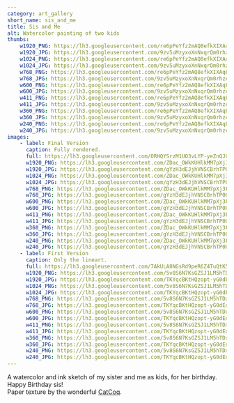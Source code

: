 ```yaml
---
category: art_gallery
short_name: sis_and_me
title: Sis and Me
alt: Watercolor painting of two kids
thumbs:
    w1920_PNG: https://lh3.googleusercontent.com/re6pPeYfz2mAQ8efkXIXAqLV7AhqiqsKZJhrRxFOE2iakwSoOowGHO59FIhk9UtZpQh1rZ_Cd-Ov4MNoboNyOHbvlJKKnTXGT7M9AphzgvBQS79E0BRwgrqGSc2BGJnuW2p7LJ-gAw=w355
    w1920_JPG: https://lh3.googleusercontent.com/9zv5uMzyxoXnNxqrQm0rhze9hijgrOGBAo6g5n9yMW5_w3jkXHR_NF5X15sXbpitxSa6v7_58Ta4TZowgsbNpJycbFkJW6AMiyGOzPU1y4B7fPWgiEyFOPt77FLsoBqFRig461P3Kg=w355
    w1024_PNG: https://lh3.googleusercontent.com/re6pPeYfz2mAQ8efkXIXAqLV7AhqiqsKZJhrRxFOE2iakwSoOowGHO59FIhk9UtZpQh1rZ_Cd-Ov4MNoboNyOHbvlJKKnTXGT7M9AphzgvBQS79E0BRwgrqGSc2BGJnuW2p7LJ-gAw=w284
    w1024_JPG: https://lh3.googleusercontent.com/9zv5uMzyxoXnNxqrQm0rhze9hijgrOGBAo6g5n9yMW5_w3jkXHR_NF5X15sXbpitxSa6v7_58Ta4TZowgsbNpJycbFkJW6AMiyGOzPU1y4B7fPWgiEyFOPt77FLsoBqFRig461P3Kg=w284
    w768_PNG: https://lh3.googleusercontent.com/re6pPeYfz2mAQ8efkXIXAqLV7AhqiqsKZJhrRxFOE2iakwSoOowGHO59FIhk9UtZpQh1rZ_Cd-Ov4MNoboNyOHbvlJKKnTXGT7M9AphzgvBQS79E0BRwgrqGSc2BGJnuW2p7LJ-gAw=w213
    w768_JPG: https://lh3.googleusercontent.com/9zv5uMzyxoXnNxqrQm0rhze9hijgrOGBAo6g5n9yMW5_w3jkXHR_NF5X15sXbpitxSa6v7_58Ta4TZowgsbNpJycbFkJW6AMiyGOzPU1y4B7fPWgiEyFOPt77FLsoBqFRig461P3Kg=w213
    w600_PNG: https://lh3.googleusercontent.com/re6pPeYfz2mAQ8efkXIXAqLV7AhqiqsKZJhrRxFOE2iakwSoOowGHO59FIhk9UtZpQh1rZ_Cd-Ov4MNoboNyOHbvlJKKnTXGT7M9AphzgvBQS79E0BRwgrqGSc2BGJnuW2p7LJ-gAw=w166
    w600_JPG: https://lh3.googleusercontent.com/9zv5uMzyxoXnNxqrQm0rhze9hijgrOGBAo6g5n9yMW5_w3jkXHR_NF5X15sXbpitxSa6v7_58Ta4TZowgsbNpJycbFkJW6AMiyGOzPU1y4B7fPWgiEyFOPt77FLsoBqFRig461P3Kg=w166
    w411_PNG: https://lh3.googleusercontent.com/re6pPeYfz2mAQ8efkXIXAqLV7AhqiqsKZJhrRxFOE2iakwSoOowGHO59FIhk9UtZpQh1rZ_Cd-Ov4MNoboNyOHbvlJKKnTXGT7M9AphzgvBQS79E0BRwgrqGSc2BGJnuW2p7LJ-gAw=w114
    w411_JPG: https://lh3.googleusercontent.com/9zv5uMzyxoXnNxqrQm0rhze9hijgrOGBAo6g5n9yMW5_w3jkXHR_NF5X15sXbpitxSa6v7_58Ta4TZowgsbNpJycbFkJW6AMiyGOzPU1y4B7fPWgiEyFOPt77FLsoBqFRig461P3Kg=w114
    w360_PNG: https://lh3.googleusercontent.com/re6pPeYfz2mAQ8efkXIXAqLV7AhqiqsKZJhrRxFOE2iakwSoOowGHO59FIhk9UtZpQh1rZ_Cd-Ov4MNoboNyOHbvlJKKnTXGT7M9AphzgvBQS79E0BRwgrqGSc2BGJnuW2p7LJ-gAw=w100
    w360_JPG: https://lh3.googleusercontent.com/9zv5uMzyxoXnNxqrQm0rhze9hijgrOGBAo6g5n9yMW5_w3jkXHR_NF5X15sXbpitxSa6v7_58Ta4TZowgsbNpJycbFkJW6AMiyGOzPU1y4B7fPWgiEyFOPt77FLsoBqFRig461P3Kg=w100
    w240_PNG: https://lh3.googleusercontent.com/re6pPeYfz2mAQ8efkXIXAqLV7AhqiqsKZJhrRxFOE2iakwSoOowGHO59FIhk9UtZpQh1rZ_Cd-Ov4MNoboNyOHbvlJKKnTXGT7M9AphzgvBQS79E0BRwgrqGSc2BGJnuW2p7LJ-gAw=w66
    w240_JPG: https://lh3.googleusercontent.com/9zv5uMzyxoXnNxqrQm0rhze9hijgrOGBAo6g5n9yMW5_w3jkXHR_NF5X15sXbpitxSa6v7_58Ta4TZowgsbNpJycbFkJW6AMiyGOzPU1y4B7fPWgiEyFOPt77FLsoBqFRig461P3Kg=w66
images:
    - label: Final Version
      caption: Fully rendered.
      full: https://lh3.googleusercontent.com/ORHQYSrzM1UO3vLYP-yeZnQJ0CMsfP87TVQy0Yt5KFW5da5O4e4D3SY-flFCekwH2_eh0TLgslKYCwcxbsSvOqMcUSGOv_lPdd5NE0ETNarz-9QyzEYV7EJ0DWYrEK31KvRbkPRv1w=w1080-h1080
      w1920_PNG: https://lh3.googleusercontent.com/ZDac_OWkKUHlkMM7pXj3FgztBj_ntFhu0yUBj3OBYZ4FxV-N1Ct1bZGzNtBxjjrJ7h1ia-0WXAcn8TSr5Uz8oqQMoqeUPsqjEdrxgObTUthLALVZHCL2F3WbBoiSnqvFMCepEY2pyw=w850
      w1920_JPG: https://lh3.googleusercontent.com/gYzH3dEJjhVNSCBrhTP0U4FEU_mhBbgym5WY7Jc70bF7rnfjP_xClBJvVdCHRCi4HpXHygLHfqRrds7asbXmk7ETJNtvzBWMAFwcTr1vOQQB05UjvXlUiYPrs4D_qgnMttnbE9lgOg=w850
      w1024_PNG: https://lh3.googleusercontent.com/ZDac_OWkKUHlkMM7pXj3FgztBj_ntFhu0yUBj3OBYZ4FxV-N1Ct1bZGzNtBxjjrJ7h1ia-0WXAcn8TSr5Uz8oqQMoqeUPsqjEdrxgObTUthLALVZHCL2F3WbBoiSnqvFMCepEY2pyw=w711
      w1024_JPG: https://lh3.googleusercontent.com/gYzH3dEJjhVNSCBrhTP0U4FEU_mhBbgym5WY7Jc70bF7rnfjP_xClBJvVdCHRCi4HpXHygLHfqRrds7asbXmk7ETJNtvzBWMAFwcTr1vOQQB05UjvXlUiYPrs4D_qgnMttnbE9lgOg=w711
      w768_PNG: https://lh3.googleusercontent.com/ZDac_OWkKUHlkMM7pXj3FgztBj_ntFhu0yUBj3OBYZ4FxV-N1Ct1bZGzNtBxjjrJ7h1ia-0WXAcn8TSr5Uz8oqQMoqeUPsqjEdrxgObTUthLALVZHCL2F3WbBoiSnqvFMCepEY2pyw=w533
      w768_JPG: https://lh3.googleusercontent.com/gYzH3dEJjhVNSCBrhTP0U4FEU_mhBbgym5WY7Jc70bF7rnfjP_xClBJvVdCHRCi4HpXHygLHfqRrds7asbXmk7ETJNtvzBWMAFwcTr1vOQQB05UjvXlUiYPrs4D_qgnMttnbE9lgOg=w533
      w600_PNG: https://lh3.googleusercontent.com/ZDac_OWkKUHlkMM7pXj3FgztBj_ntFhu0yUBj3OBYZ4FxV-N1Ct1bZGzNtBxjjrJ7h1ia-0WXAcn8TSr5Uz8oqQMoqeUPsqjEdrxgObTUthLALVZHCL2F3WbBoiSnqvFMCepEY2pyw=w416
      w600_JPG: https://lh3.googleusercontent.com/gYzH3dEJjhVNSCBrhTP0U4FEU_mhBbgym5WY7Jc70bF7rnfjP_xClBJvVdCHRCi4HpXHygLHfqRrds7asbXmk7ETJNtvzBWMAFwcTr1vOQQB05UjvXlUiYPrs4D_qgnMttnbE9lgOg=w416
      w411_PNG: https://lh3.googleusercontent.com/ZDac_OWkKUHlkMM7pXj3FgztBj_ntFhu0yUBj3OBYZ4FxV-N1Ct1bZGzNtBxjjrJ7h1ia-0WXAcn8TSr5Uz8oqQMoqeUPsqjEdrxgObTUthLALVZHCL2F3WbBoiSnqvFMCepEY2pyw=w285
      w411_JPG: https://lh3.googleusercontent.com/gYzH3dEJjhVNSCBrhTP0U4FEU_mhBbgym5WY7Jc70bF7rnfjP_xClBJvVdCHRCi4HpXHygLHfqRrds7asbXmk7ETJNtvzBWMAFwcTr1vOQQB05UjvXlUiYPrs4D_qgnMttnbE9lgOg=w285
      w360_PNG: https://lh3.googleusercontent.com/ZDac_OWkKUHlkMM7pXj3FgztBj_ntFhu0yUBj3OBYZ4FxV-N1Ct1bZGzNtBxjjrJ7h1ia-0WXAcn8TSr5Uz8oqQMoqeUPsqjEdrxgObTUthLALVZHCL2F3WbBoiSnqvFMCepEY2pyw=w250
      w360_JPG: https://lh3.googleusercontent.com/gYzH3dEJjhVNSCBrhTP0U4FEU_mhBbgym5WY7Jc70bF7rnfjP_xClBJvVdCHRCi4HpXHygLHfqRrds7asbXmk7ETJNtvzBWMAFwcTr1vOQQB05UjvXlUiYPrs4D_qgnMttnbE9lgOg=w250
      w240_PNG: https://lh3.googleusercontent.com/ZDac_OWkKUHlkMM7pXj3FgztBj_ntFhu0yUBj3OBYZ4FxV-N1Ct1bZGzNtBxjjrJ7h1ia-0WXAcn8TSr5Uz8oqQMoqeUPsqjEdrxgObTUthLALVZHCL2F3WbBoiSnqvFMCepEY2pyw=w166
      w240_JPG: https://lh3.googleusercontent.com/gYzH3dEJjhVNSCBrhTP0U4FEU_mhBbgym5WY7Jc70bF7rnfjP_xClBJvVdCHRCi4HpXHygLHfqRrds7asbXmk7ETJNtvzBWMAFwcTr1vOQQB05UjvXlUiYPrs4D_qgnMttnbE9lgOg=w166
    - label: First Version
      caption: Only the lineart.
      full: https://lh3.googleusercontent.com/7AkULA8NGsRd9peR6Z4TuQtK5SUnYa-4ExiIBprzZJGiTlaassAMvaBQOBZf_JVgg55rEASL7v-ujDW8heaKfgQfynq40oc8HMeCjtPvEA7CgE2mGr9B_chaOjneCM6Ux2hrvKb75Q=w1080-h1080
      w1920_PNG: https://lh3.googleusercontent.com/5v8S6N7KsGZSJ1LM5hTDxb0GPiqeGXYlUjiusfsqmrj2yub4n3n_N5bXKIUPCLFFm7MeOYPVGFtpM6WnKv9_GEfcPzxFGp7dGr87YHoOK2ziXKP39MDAtw5ErU1EcojtIPjnpjRseQ=w850
      w1920_JPG: https://lh3.googleusercontent.com/TKYqcBKtHQzopt-yG0dEd18FmmNssf0iIPCTduVbd2Y3bj27PwSYVB2mRUKgxIGkC1tr9Lzj8UlA9puKGQ-xQ7G7IM7-sVIJV0sZ43Ec_6rYrAsrpYkkwJ6AwGrqovCrQiaEKkxG5w=w850
      w1024_PNG: https://lh3.googleusercontent.com/5v8S6N7KsGZSJ1LM5hTDxb0GPiqeGXYlUjiusfsqmrj2yub4n3n_N5bXKIUPCLFFm7MeOYPVGFtpM6WnKv9_GEfcPzxFGp7dGr87YHoOK2ziXKP39MDAtw5ErU1EcojtIPjnpjRseQ=w711
      w1024_JPG: https://lh3.googleusercontent.com/TKYqcBKtHQzopt-yG0dEd18FmmNssf0iIPCTduVbd2Y3bj27PwSYVB2mRUKgxIGkC1tr9Lzj8UlA9puKGQ-xQ7G7IM7-sVIJV0sZ43Ec_6rYrAsrpYkkwJ6AwGrqovCrQiaEKkxG5w=w711
      w768_PNG: https://lh3.googleusercontent.com/5v8S6N7KsGZSJ1LM5hTDxb0GPiqeGXYlUjiusfsqmrj2yub4n3n_N5bXKIUPCLFFm7MeOYPVGFtpM6WnKv9_GEfcPzxFGp7dGr87YHoOK2ziXKP39MDAtw5ErU1EcojtIPjnpjRseQ=w533
      w768_JPG: https://lh3.googleusercontent.com/TKYqcBKtHQzopt-yG0dEd18FmmNssf0iIPCTduVbd2Y3bj27PwSYVB2mRUKgxIGkC1tr9Lzj8UlA9puKGQ-xQ7G7IM7-sVIJV0sZ43Ec_6rYrAsrpYkkwJ6AwGrqovCrQiaEKkxG5w=w533
      w600_PNG: https://lh3.googleusercontent.com/5v8S6N7KsGZSJ1LM5hTDxb0GPiqeGXYlUjiusfsqmrj2yub4n3n_N5bXKIUPCLFFm7MeOYPVGFtpM6WnKv9_GEfcPzxFGp7dGr87YHoOK2ziXKP39MDAtw5ErU1EcojtIPjnpjRseQ=w416
      w600_JPG: https://lh3.googleusercontent.com/TKYqcBKtHQzopt-yG0dEd18FmmNssf0iIPCTduVbd2Y3bj27PwSYVB2mRUKgxIGkC1tr9Lzj8UlA9puKGQ-xQ7G7IM7-sVIJV0sZ43Ec_6rYrAsrpYkkwJ6AwGrqovCrQiaEKkxG5w=w416
      w411_PNG: https://lh3.googleusercontent.com/5v8S6N7KsGZSJ1LM5hTDxb0GPiqeGXYlUjiusfsqmrj2yub4n3n_N5bXKIUPCLFFm7MeOYPVGFtpM6WnKv9_GEfcPzxFGp7dGr87YHoOK2ziXKP39MDAtw5ErU1EcojtIPjnpjRseQ=w285
      w411_JPG: https://lh3.googleusercontent.com/TKYqcBKtHQzopt-yG0dEd18FmmNssf0iIPCTduVbd2Y3bj27PwSYVB2mRUKgxIGkC1tr9Lzj8UlA9puKGQ-xQ7G7IM7-sVIJV0sZ43Ec_6rYrAsrpYkkwJ6AwGrqovCrQiaEKkxG5w=w285
      w360_PNG: https://lh3.googleusercontent.com/5v8S6N7KsGZSJ1LM5hTDxb0GPiqeGXYlUjiusfsqmrj2yub4n3n_N5bXKIUPCLFFm7MeOYPVGFtpM6WnKv9_GEfcPzxFGp7dGr87YHoOK2ziXKP39MDAtw5ErU1EcojtIPjnpjRseQ=w250
      w360_JPG: https://lh3.googleusercontent.com/TKYqcBKtHQzopt-yG0dEd18FmmNssf0iIPCTduVbd2Y3bj27PwSYVB2mRUKgxIGkC1tr9Lzj8UlA9puKGQ-xQ7G7IM7-sVIJV0sZ43Ec_6rYrAsrpYkkwJ6AwGrqovCrQiaEKkxG5w=w250
      w240_PNG: https://lh3.googleusercontent.com/5v8S6N7KsGZSJ1LM5hTDxb0GPiqeGXYlUjiusfsqmrj2yub4n3n_N5bXKIUPCLFFm7MeOYPVGFtpM6WnKv9_GEfcPzxFGp7dGr87YHoOK2ziXKP39MDAtw5ErU1EcojtIPjnpjRseQ=w166
      w240_JPG: https://lh3.googleusercontent.com/TKYqcBKtHQzopt-yG0dEd18FmmNssf0iIPCTduVbd2Y3bj27PwSYVB2mRUKgxIGkC1tr9Lzj8UlA9puKGQ-xQ7G7IM7-sVIJV0sZ43Ec_6rYrAsrpYkkwJ6AwGrqovCrQiaEKkxG5w=w166
---
```


A watercolor and ink sketch of my sister and me as kids, for her birthday. Happy Birthday sis!  
Paper texture by the wonderful [CatCoq](https://www.instagram.com/catcoq/).
